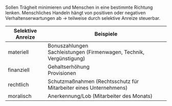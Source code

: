 Sollen Trägheit minimieren und Menschen in eine bestimmte Richtung lenken.
Menschliches Handeln hängt von positiven oder negativen Verhaltenserwartungen ab
&rarr; teilweise durch selektive Anreize steuerbar.

| Selektive Anreize | Beispiele |
| --- | --- |
| materiell | Bonuszahlungen<br>Sachleistungen (Firmenwagen, Technik, Vergünstigung) |
| finanziell | Gehaltserhöhung<br>Provisionen |
| rechtlich | Schutzmaßnahmen (Rechtsschutz für Mitarbeiter eines Unternehmens) |
| moralisch | Anerkennung/Lob (Mitarbeiter des Monats) |